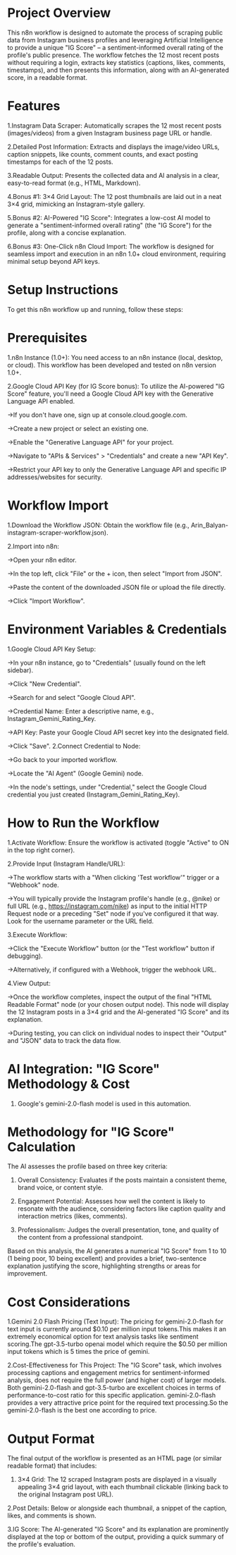 # Project Overview
This n8n workflow is designed to automate the process of scraping public data from Instagram business profiles and leveraging Artificial Intelligence to provide a unique "IG Score" – a sentiment-informed overall rating of the profile's public presence. The workflow fetches the 12 most recent posts without requiring a login, extracts key statistics (captions, likes, comments, timestamps), and then presents this information, along with an AI-generated score, in a readable format.

# Features
1.Instagram Data Scraper: Automatically scrapes the 12 most recent posts (images/videos) from a given Instagram business page URL or handle.

2.Detailed Post Information: Extracts and displays the image/video URLs, caption snippets, like counts, comment counts, and exact posting timestamps for each of the 12 posts.

3.Readable Output: Presents the collected data and AI analysis in a clear, easy-to-read format (e.g., HTML, Markdown).

4.Bonus #1: 3×4 Grid Layout: The 12 post thumbnails are laid out in a neat 3×4 grid, mimicking an Instagram-style gallery.

5.Bonus #2: AI-Powered "IG Score": Integrates a low-cost AI model to generate a "sentiment-informed overall rating" (the "IG Score") for the profile, along with a concise explanation.

6.Bonus #3: One-Click n8n Cloud Import: The workflow is designed for seamless import and execution in an n8n 1.0+ cloud environment, requiring minimal setup beyond API keys.

# Setup Instructions
To get this n8n workflow up and running, follow these steps:


# Prerequisites

1.n8n Instance (1.0+): You need access to an n8n instance (local, desktop, or cloud). This workflow has been developed and tested on n8n version 1.0+.

2.Google Cloud API Key (for IG Score bonus): To utilize the AI-powered "IG Score" feature, you'll need a Google Cloud API key with the Generative Language API enabled.

   ->If you don't have one, sign up at console.cloud.google.com.

   ->Create a new project or select an existing one.

   ->Enable the "Generative Language API" for your project.

   ->Navigate to "APIs & Services" > "Credentials" and create a new "API Key".

   ->Restrict your API key to only the Generative Language API and specific IP addresses/websites for security.

# Workflow Import
1.Download the Workflow JSON: Obtain the workflow file (e.g., Arin_Balyan-instagram-scraper-workflow.json).

2.Import into n8n:

 ->Open your n8n editor.

 ->In the top left, click "File" or the + icon, then select "Import from JSON".

 ->Paste the content of the downloaded JSON file or upload the file directly.

 ->Click "Import Workflow".

 # Environment Variables & Credentials
1.Google Cloud API Key Setup:

  ->In your n8n instance, go to "Credentials" (usually found on the left sidebar).

  ->Click "New Credential".

  ->Search for and select "Google Cloud API".

  ->Credential Name: Enter a descriptive name, e.g., Instagram_Gemini_Rating_Key.

  ->API Key: Paste your Google Cloud API secret key into the designated field.

  ->Click "Save".
  2.Connect Credential to Node:

   ->Go back to your imported workflow.

   ->Locate the "AI Agent" (Google Gemini) node.

   ->In the node's settings, under "Credential," select the Google Cloud credential you just created (Instagram_Gemini_Rating_Key).

# How to Run the Workflow
1.Activate Workflow: Ensure the workflow is activated (toggle "Active" to ON in the top right corner).

2.Provide Input (Instagram Handle/URL):

  ->The workflow starts with a "When clicking 'Test workflow'" trigger or a "Webhook" node.

  ->You will typically provide the Instagram profile's handle (e.g., @nike) or full URL (e.g., https://instagram.com/nike) as input to the initial HTTP Request node or a preceding "Set" node if you've configured      it that way. Look for the username parameter or the URL field.

3.Execute Workflow:

   ->Click the "Execute Workflow" button (or the "Test workflow" button if debugging).

   ->Alternatively, if configured with a Webhook, trigger the webhook URL.

4.View Output:

   ->Once the workflow completes, inspect the output of the final "HTML Readable Format" node (or your chosen output node). This node will display the 12 Instagram posts in a 3×4 grid and the AI-generated "IG          Score" and its explanation.

   ->During testing, you can click on individual nodes to inspect their "Output" and "JSON" data to track the data flow.

   # AI Integration: "IG Score" Methodology & Cost
1. Google's gemini-2.0-flash model is used in this automation.

# Methodology for "IG Score" Calculation  
The AI assesses the profile based on three key criteria:

1. Overall Consistency: Evaluates if the posts maintain a consistent theme, brand voice, or content style.

2. Engagement Potential: Assesses how well the content is likely to resonate with the audience, considering factors like caption quality and interaction metrics (likes, comments).

3. Professionalism: Judges the overall presentation, tone, and quality of the content from a professional standpoint.

Based on this analysis, the AI generates a numerical "IG Score" from 1 to 10 (1 being poor, 10 being excellent) and provides a brief, two-sentence explanation justifying the score, highlighting strengths or areas for improvement.

# Cost Considerations
1.Gemini 2.0 Flash Pricing (Text Input): The pricing for gemini-2.0-flash for text input is currently around $0.10 per million input tokens.This makes it an extremely economical option for text analysis tasks like sentiment scoring.The gpt-3.5-turbo openai model which require the $0.50 per million input tokens which is 5 times the price of gemini.

2.Cost-Effectiveness for This Project: The "IG Score" task, which involves processing captions and engagement metrics for sentiment-informed analysis, does not require the full power (and higher cost) of larger models. Both gemini-2.0-flash and gpt-3.5-turbo are excellent choices in terms of performance-to-cost ratio for this specific application. gemini-2.0-flash provides a very attractive price point for the required text processing.So the gemini-2.0-flash is the best one according to price.

# Output Format
The final output of the workflow is presented as an HTML page (or similar readable format) that includes:

1. 3×4 Grid: The 12 scraped Instagram posts are displayed in a visually appealing 3×4 grid layout, with each thumbnail clickable (linking back to the original Instagram post URL).

2.Post Details: Below or alongside each thumbnail, a snippet of the caption, likes, and comments is shown.

3.IG Score: The AI-generated "IG Score" and its explanation are prominently displayed at the top or bottom of the output, providing a quick summary of the profile's evaluation.
